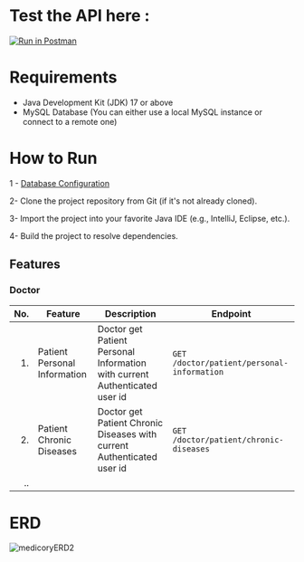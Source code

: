 # Test the API here :
<a href="https://interstellar-capsule-619026.postman.co/collection/28660393-3250146c-3baa-4035-9ebe-837a4e7a0ce0?source=rip_html">
	<img alt="Run in Postman" src="https://run.pstmn.io/button.svg">
</a>

# Requirements
- Java Development Kit (JDK) 17 or above
- MySQL Database (You can either use a local MySQL instance or connect to a remote one)
# How to Run
1 - [Database Configuration](DB#readme)

2- Clone the project repository from Git (if it's not already cloned).

3- Import the project into your favorite Java IDE (e.g., IntelliJ, Eclipse, etc.).

4- Build the project to resolve dependencies.

## Features

### Doctor

| No. | Feature                      | Description                                                                | Endpoint                        |
|----:|------------------------------|----------------------------------------------------------------------------|---------------------------------|
|  1. | Patient Personal Information | Doctor get Patient Personal Information with current Authenticated user id | `GET /doctor/patient/personal-information` |
|  2. | Patient Chronic Diseases     | Doctor get Patient Chronic Diseases with current Authenticated user id     | `GET /doctor/patient/chronic-diseases`                |
|  ..                                                                                                                |       


# ERD

![medicoryERD2](https://github.com/said-ahmd/health_card/assets/108232157/6a505ea2-e375-43d8-b5a5-611f9f1c8301)


